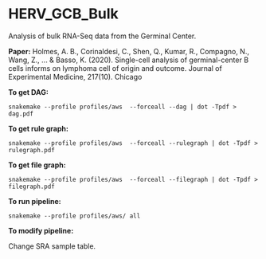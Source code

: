 # HERV_GCB_Bulk

Analysis of bulk RNA-Seq data from the Germinal Center. 

**Paper:** Holmes, A. B., Corinaldesi, C., Shen, Q., Kumar, R., Compagno, N., Wang, Z., ... & Basso, K. (2020). Single-cell analysis of germinal-center B cells informs on lymphoma cell of origin and outcome. Journal of Experimental Medicine, 217(10).
Chicago	


**To get DAG:** 

``` snakemake --profile profiles/aws  --forceall --dag | dot -Tpdf > dag.pdf   ```

**To get rule graph:** 

``` snakemake --profile profiles/aws  --forceall --rulegraph | dot -Tpdf > rulegraph.pdf   ```

**To get file graph:** 

``` snakemake --profile profiles/aws  --forceall --filegraph | dot -Tpdf > filegraph.pdf   ```

**To run pipeline:**

``` snakemake --profile profiles/aws/ all ```

**To modify pipeline:**

Change SRA sample table. 
